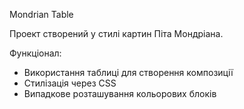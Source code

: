 Mondrian Table

Проект створений у стилі картин Піта Мондріана.

Функціонал:
- Використання таблиці для створення композиції
- Стилізація через CSS
- Випадкове розташування кольорових блоків